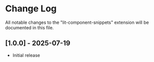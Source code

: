 # Change Log

All notable changes to the "lit-component-snippets" extension will be documented in this file.

## [1.0.0] - 2025-07-19

- Initial release
